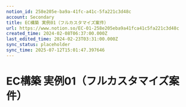 ```yaml
---
notion_id: 258e205e-ba9a-41fc-a41c-5fa221c3d48c
account: Secondary
title: EC構築 実例01（フルカスタマイズ案件）
url: https://www.notion.so/EC-01-258e205eba9a41fca41c5fa221c3d48c
created_time: 2024-02-08T06:37:00.000Z
last_edited_time: 2024-02-23T03:31:00.000Z
sync_status: placeholder
sync_time: 2025-07-12T15:01:47.397646
---
```

# EC構築 実例01（フルカスタマイズ案件）
